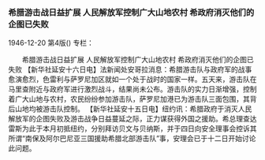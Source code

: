 ### 希腊游击战日益扩展  人民解放军控制广大山地农村  希政府消灭他们的企图已失败

1946-12-20
第4版()
专栏：

　　希腊游击战日益扩展
    人民解放军控制广大山地农村 
    希政府消灭他们的企图已失败
    【新华社延安十六日电】法新闻处安哥拉消息：希腊游击队与政府军的战事愈演愈烈，色雷利与萨罗尼加区就如一个处于战时的国家一样。五天来，游击队在马里查附近与政府军进行激烈战斗，结果尚未公布。游击队的实力日渐增强，控制着广大山地与农村，农民纷纷参加游击队，萨罗尼加港已为游击队三面包围，其背后山地均被游击队控制。
    【新华社延安十五日电】纽约讯：希腊政府于消灭人民解放军的企图失败及游击战争日益蔓延之际，正力谋获得外国之援助。希总理查达雷斯为此于本月初抵纽约，分别拜访贝文与贝纳斯，并于四日向安全理事会控诉其所谓“南保及阿尔巴尼亚三国援助希腊北部游击队”事，安理会已于十二日开始讨论此问题。

